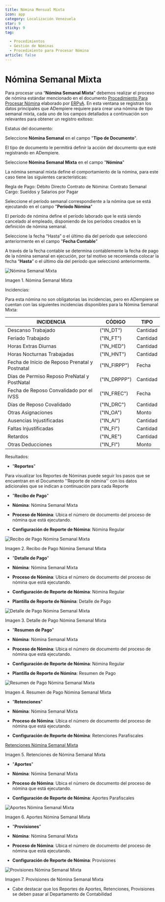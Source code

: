 ```yaml
---
title: Nómina Mensual Mixta
icon: app
category: Localización Venezuela
star: 9
sticky: 9
tag:

  - Procedimientos
  - Gestión de Nóminas
  - Procedimiento para Procesar Nómina
article: false
---
```


 **Nómina Semanal Mixta**
=========================

Para procesar una “**Nómina Semanal Mixta**” debemos realizar el proceso de nómina estándar mencionado en el documento [Procedimiento Para Procesar Nómina](README.md) elaborado por [ERPyA](http://erpya.com). En esta ventana se registran los datos principales que ADempiere requiere para crear una nómina de tipo semanal mixta, cada uno de los campos detallados a continuación son relevantes para obtener un registro exitoso:

Estatus del documento:

Seleccione **Nómina Semanal** en el campo "**Tipo de Documento**".

El tipo de documento le permitirá definir la acción del documento que esté registrando en ADempiere.

Seleccione **Nómina Semanal Mixta** en el campo "**Nómina**"

La nómina semanal mixta define el comportamiento de la nómina, para este caso tiene las siguientes características:

Regla de Pago: Débito Directo
Contrato de Nómina: Contrato Semanal
Cargo: Sueldos y Salarios por Pagar

Seleccione el período semanal correspondiente a la nómina que se está ejecutando en el campo "**Período Nómina**"

El período de nómina define el período laborado que le está siendo cancelado al empleado, disponiendo de los períodos creados en la definición de nómina semanal.

Seleccione la fecha “Hasta” o el último día del período que seleccionó anteriormente en el campo "**Fecha Contable**"

A través de la fecha contable se determina contablemente la fecha de pago de la nómina semanal en ejecución, por tal motivo se recomienda colocar la fecha “**Hasta**” o el último día del período que seleccionó anteriormente.

![Nómina Semanal Mixta](/assets/img/docs/lve/procedures/payroll/procedures-to-process-payroll/resources/semanalmixta.png)

Imagen 1. Nómina Semanal Mixta

Incidencias:

Para esta nómina no son obligatorias las incidencias, pero en ADempiere se cuentan con las siguientes incidencias disponibles para la Nómina Semanal Mixta:

|           **INCIDENCIA**                              |     **CÓDIGO**       |    **TIPO**    |
|-------------------------------------------------------|----------------------|----------------|
| Descanso Trabajado                                    |     ("IN_DT")        |    Cantidad    |
| Feriado Trabajado                                     |     ("IN_FT")        |    Cantidad    |
| Horas Extras Diurnas                                  |     ("IN_HED")       |    Cantidad    |
| Horas Nocturnas Trabajadas                            |     ("IN_HNT")       |    Cantidad    |
| Fecha de Inicio de Reposo Prenatal y Postnatal        |    ("IN_FIRPP")      |     Fecha      |
| Días de Permiso Reposo PreNatal y PostNatal           |    ("IN_DRPPP")      |    Cantidad    |
| Fecha de Reposo Convalidado por el IVSS               |     ("IN_FREC")      |     Fecha      |
| Días de Reposo Covalidado                             |     ("IN_DRC")       |    Cantidad    |
| Otras Asignaciones                                    |      ("IN_OA")       |     Monto      |
| Ausencias Injustificadas                              |      ("IN_AI")       |    Cantidad    |
| Faltas Injustificadas                                 |      ("IN_FI")       |    Cantidad    |
| Retardos                                              |      ("IN_RE")       |    Cantidad    |
| Otras Deducciones                                     |      ("IN_FI")       |     Monto      |

Resultados:

- "**Reportes**"

Para visualizar los Reportes de Nóminas  puede seguir los pasos que se encuentran en el Documento ''Reporte de nómina'' con los datos adicionales que se indican a continuación para cada Reporte

- "**Recibo de Pago**"

- **Nómina**: Nómina Semanal Mixta

- **Proceso de Nómina**: Ubica el número de documento del proceso de nómina que está ejecutando.

- **Configuración de Reporte de Nómina**: Nómina Regular

![Recibo de Pago Nómina Semanal Mixta](/assets/img/docs/lve/procedures/payroll/procedures-to-process-payroll/resources/recibosemanalmixta.png)

Imagen 2. Recibo de Pago Nómina Semanal Mixta

- "**Detalle de Pago**"

- **Nómina**: Nómina Semanal Mixta

- **Proceso de Nómina**: Ubica el número de documento del proceso de nómina que está ejecutando.

- **Configuración de Reporte de Nómina**: Nómina Regular

- **Plantilla de Reporte de Nómina**: Detalle de Pago

![Detalle de Pago Nómina Semanal Mixta](/assets/img/docs/lve/procedures/payroll/procedures-to-process-payroll/resources/detallesemanalmixta.png)

Imagen 3. Detalle de Pago Nómina Semanal Mixta

- "**Resumen de Pago**"

- **Nómina**: Nómina Semanal Mixta

- **Proceso de Nómina**: Ubica el número de documento del proceso de nómina que está ejecutando.

- **Configuración de Reporte de Nómina**: Nómina Regular

- **Plantilla de Reporte de Nómina**: Resumen de Pago

![Resumen de Pago Nómina Semanal Mixta](/assets/img/docs/lve/procedures/payroll/procedures-to-process-payroll/resources/resumensemanalmixta.png)

Imagen 4. Resumen de Pago Nómina Semanal Mixta

- "**Retenciones**"

- **Nómina**: Nómina Semanal Mixta

- **Proceso de Nómina**: Ubica el número de documento del proceso de nómina que está ejecutando.

- **Configuración de Reporte de Nómina**: Retenciones Parafiscales

[Retenciones Nómina Semanal Mixta](/assets/img/docs/lve/procedures/payroll/procedures-to-process-payroll/resources/retencionessemanalmixta.png)

Imagen 5. Retenciones de Nómina Semanal Mixta

- "**Aportes**"

- **Nómina**: Nómina Semanal Mixta

- **Proceso de Nómina**: Ubica el número de documento del proceso de nómina que está ejecutando.

- **Configuración de Reporte de Nómina**: Aportes Parafiscales

![Aportes Nómina Semanal Mixta](/assets/img/docs/lve/procedures/payroll/procedures-to-process-payroll/resources/aportessemanalmixta.png)

Imagen 6. Aportes Nómina Semanal Mixta

- "**Provisiones**"

- **Nómina**: Nómina Semanal Mixta

- **Proceso de Nómina**: Ubica el número de documento del proceso de nómina que está ejecutando.

- **Configuración de Reporte de Nómina**: Provisiones

![Provisiones Nómina Semanal Mixta](/assets/img/docs/lve/procedures/payroll/procedures-to-process-payroll/resources/provisionessemanalmixta.png)

Imagen 7. Provisiones de Nómina Semanal Mixta

- Cabe destacar que los Reportes de Aportes, Retenciones, Provisiones se deben pasar al Departamento de Contabilidad
